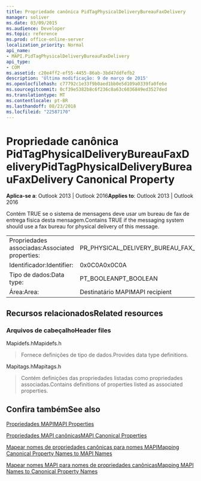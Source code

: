 ```yaml
---
title: Propriedade canônica PidTagPhysicalDeliveryBureauFaxDelivery
manager: soliver
ms.date: 03/09/2015
ms.audience: Developer
ms.topic: reference
ms.prod: office-online-server
localization_priority: Normal
api_name:
- MAPI.PidTagPhysicalDeliveryBureauFaxDelivery
api_type:
- COM
ms.assetid: c20e4ff2-ef55-4455-86ab-3bd47ddfefb2
description: 'Última modificação: 9 de março de 2015'
ms.openlocfilehash: c77792c1e33f9b0aed1bb0e5d109a0339fa0fe6e
ms.sourcegitcommit: 0cf39e5382b8c6f236c8a63c6036849ed3527ded
ms.translationtype: MT
ms.contentlocale: pt-BR
ms.lasthandoff: 08/23/2018
ms.locfileid: "22587170"
---
```

# <a name="pidtagphysicaldeliverybureaufaxdelivery-canonical-property"></a><span data-ttu-id="54d7b-103">Propriedade canônica PidTagPhysicalDeliveryBureauFaxDelivery</span><span class="sxs-lookup"><span data-stu-id="54d7b-103">PidTagPhysicalDeliveryBureauFaxDelivery Canonical Property</span></span>

  
  
<span data-ttu-id="54d7b-104">**Aplica-se a**: Outlook 2013 | Outlook 2016</span><span class="sxs-lookup"><span data-stu-id="54d7b-104">**Applies to**: Outlook 2013 | Outlook 2016</span></span> 
  
<span data-ttu-id="54d7b-105">Contém TRUE se o sistema de mensagens deve usar um bureau de fax de entrega física desta mensagem.</span><span class="sxs-lookup"><span data-stu-id="54d7b-105">Contains TRUE if the messaging system should use a fax bureau for physical delivery of this message.</span></span>
  
|||
|:-----|:-----|
|<span data-ttu-id="54d7b-106">Propriedades associadas:</span><span class="sxs-lookup"><span data-stu-id="54d7b-106">Associated properties:</span></span>  <br/> |<span data-ttu-id="54d7b-107">PR_PHYSICAL_DELIVERY_BUREAU_FAX_DELIVERY</span><span class="sxs-lookup"><span data-stu-id="54d7b-107">PR_PHYSICAL_DELIVERY_BUREAU_FAX_DELIVERY</span></span>  <br/> |
|<span data-ttu-id="54d7b-108">Identificador:</span><span class="sxs-lookup"><span data-stu-id="54d7b-108">Identifier:</span></span>  <br/> |<span data-ttu-id="54d7b-109">0x0C0A</span><span class="sxs-lookup"><span data-stu-id="54d7b-109">0x0C0A</span></span>  <br/> |
|<span data-ttu-id="54d7b-110">Tipo de dados:</span><span class="sxs-lookup"><span data-stu-id="54d7b-110">Data type:</span></span>  <br/> |<span data-ttu-id="54d7b-111">PT_BOOLEAN</span><span class="sxs-lookup"><span data-stu-id="54d7b-111">PT_BOOLEAN</span></span>  <br/> |
|<span data-ttu-id="54d7b-112">Área:</span><span class="sxs-lookup"><span data-stu-id="54d7b-112">Area:</span></span>  <br/> |<span data-ttu-id="54d7b-113">Destinatário MAPI</span><span class="sxs-lookup"><span data-stu-id="54d7b-113">MAPI recipient</span></span>  <br/> |
   
## <a name="related-resources"></a><span data-ttu-id="54d7b-114">Recursos relacionados</span><span class="sxs-lookup"><span data-stu-id="54d7b-114">Related resources</span></span>

### <a name="header-files"></a><span data-ttu-id="54d7b-115">Arquivos de cabeçalho</span><span class="sxs-lookup"><span data-stu-id="54d7b-115">Header files</span></span>

<span data-ttu-id="54d7b-116">Mapidefs.h</span><span class="sxs-lookup"><span data-stu-id="54d7b-116">Mapidefs.h</span></span>
  
> <span data-ttu-id="54d7b-117">Fornece definições de tipo de dados.</span><span class="sxs-lookup"><span data-stu-id="54d7b-117">Provides data type definitions.</span></span>
    
<span data-ttu-id="54d7b-118">Mapitags.h</span><span class="sxs-lookup"><span data-stu-id="54d7b-118">Mapitags.h</span></span>
  
> <span data-ttu-id="54d7b-119">Contém definições das propriedades listadas como propriedades associadas.</span><span class="sxs-lookup"><span data-stu-id="54d7b-119">Contains definitions of properties listed as associated properties.</span></span>
    
## <a name="see-also"></a><span data-ttu-id="54d7b-120">Confira também</span><span class="sxs-lookup"><span data-stu-id="54d7b-120">See also</span></span>



[<span data-ttu-id="54d7b-121">Propriedades MAPI</span><span class="sxs-lookup"><span data-stu-id="54d7b-121">MAPI Properties</span></span>](mapi-properties.md)
  
[<span data-ttu-id="54d7b-122">Propriedades MAPI canônicas</span><span class="sxs-lookup"><span data-stu-id="54d7b-122">MAPI Canonical Properties</span></span>](mapi-canonical-properties.md)
  
[<span data-ttu-id="54d7b-123">Mapear nomes de propriedades canônicas para nomes MAPI</span><span class="sxs-lookup"><span data-stu-id="54d7b-123">Mapping Canonical Property Names to MAPI Names</span></span>](mapping-canonical-property-names-to-mapi-names.md)
  
[<span data-ttu-id="54d7b-124">Mapear nomes MAPI para nomes de propriedades canônicas</span><span class="sxs-lookup"><span data-stu-id="54d7b-124">Mapping MAPI Names to Canonical Property Names</span></span>](mapping-mapi-names-to-canonical-property-names.md)

